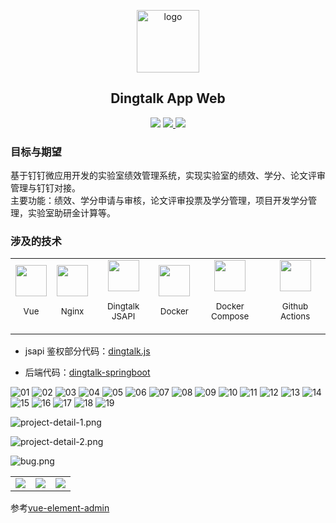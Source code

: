 <p align="center">
  <img width="100" src="https://i.loli.net/2020/11/12/8pP5y6eHwX1VfLd.png" alt="logo">
  <h2 align="center">Dingtalk App Web</h2>
  <p align="center">
    <img src="https://www.codefactor.io/repository/github/nju-softeng/dingtalk-app-web/badge">
    <a href="https://github.com/nju-softeng/dingtalk-app-web/actions?query=workflow%3AMain"> 
      <img src="https://github.com/nju-softeng/dingtalk-app-web/actions/workflows/main.yml/badge.svg?branch=main">
    </a>
    <a href="https://github.com/nju-softeng/dingtalk-app-web/actions?query=workflow%3ARelease">
      <img src="https://github.com/nju-softeng/dingtalk-app-web/actions/workflows/release.yml/badge.svg?branch=release">
    </a>
  </p>
</p>



### 目标与期望

基于钉钉微应用开发的实验室绩效管理系统，实现实验室的绩效、学分、论文评审管理与钉钉对接。  
主要功能：绩效、学分申请与审核，论文评审投票及学分管理，项目开发学分管理，实验室助研金计算等。

### 涉及的技术

<table>
  <tbody>
    <tr>
      <td align="center" valign="middle">
        <a href="https://vuejs.org" target="_blank">
          <img width="50px" src="https://i.loli.net/2021/01/06/gb8fl3B9hwvm2PZ.png">
        </a>
        <p>
          <sub>Vue</sub>
        </p>
      </td>
      <td align="center" valign="middle">
        <a href="https://nginx.org/en/docs/">
          <img width="50px" src="https://i.loli.net/2021/01/06/S3N8E9xHfvb4hsC.png">
        </a>
        <p>
          <sub>Nginx</sub>
        </p>
      </td>
      <td align="center" valign="middle">
        <a href="https://ding-doc.dingtalk.com/doc#/dev/swk0bg" target="_blank">
          <img width="50px" src="https://i.loli.net/2020/11/13/DVpc9nF2JToQyHg.png">
        </a>
        <p>
          <sub>Dingtalk JSAPI</sub>
        </p>
      </td>
      <td align="center" valign="middle">
        <a href="https://docs.docker.com/" target="_blank">
          <img width="50px" src="https://i.loli.net/2020/11/13/27eyNzt698aoilM.png">
        </a>
        <p>
          <sub>Docker</sub>
        </p>
      </td>
      <td align="center" valign="middle">
        <a href="https://docs.docker.com/compose/" target="_blank">
          <img width="50px" src="https://i.loli.net/2020/11/13/TcewOXGMWHLiNtE.jpg">
        </a>
        <p>
          <sub>Docker Compose</sub>
        </p>
      </td>
      <td align="center" valign="middle">
        <a href="https://github.com/features/actions" target="_blank">
          <img width="50px" src="https://i.loli.net/2021/01/06/EcsNSzQZl2TPyB6.png">
        </a>
        <p>
          <sub>Github Actions</sub>
        </p>
      </td>
    </tr>
  </tbody>
</table>

+ jsapi 鉴权部分代码：[dingtalk.js](https://github.com/nju-softeng/dingtalk-app-web/blob/main/src/utils/dingtalk.js)

+ 后端代码：[dingtalk-springboot](https://github.com/nju-softeng/dingtalk-app-server)

![01](https://user-images.githubusercontent.com/35565811/147812078-ee6d23d6-183b-46ee-9cab-fa511a9db3e1.png)
![02](https://user-images.githubusercontent.com/35565811/147812086-3de4a6d8-0951-45fa-b954-012c1bdecf0e.png)
![03](https://user-images.githubusercontent.com/35565811/147812088-b7efadb5-4cb7-492b-8b91-3fdcf1d45f33.png)
![04](https://user-images.githubusercontent.com/35565811/147812093-98630a58-0f5c-4f57-b004-e63d017ad573.png)
![05](https://user-images.githubusercontent.com/35565811/147812102-c0d0771b-5260-4475-89fe-6a5ca2e70bc5.png)
![06](https://user-images.githubusercontent.com/35565811/147812111-2b46366e-be0a-4ab1-9790-32e8346afccc.png)
![07](https://user-images.githubusercontent.com/35565811/147812115-381fe5c5-5090-44ba-8adb-fe4126f702b8.png)
![08](https://user-images.githubusercontent.com/35565811/147812121-983cac86-4d19-42c8-8c79-d72117603c46.png)
![09](https://user-images.githubusercontent.com/35565811/147812126-3a237f3d-3305-4428-b9f2-7ad2b36075eb.png)
![10](https://user-images.githubusercontent.com/35565811/147812129-0294e664-6eed-46cf-b04e-128b153b974d.png)
![11](https://user-images.githubusercontent.com/35565811/147812136-f8fea23c-0d52-4af9-a017-cc8cfaf2b4aa.png)
![12](https://user-images.githubusercontent.com/35565811/147812141-fcc1ba3f-5b27-4c92-b311-148117e31aef.png)
![13](https://user-images.githubusercontent.com/35565811/147812148-e3b09cc8-3499-402b-b45c-087d2651b205.png)
![14](https://user-images.githubusercontent.com/35565811/147812150-7f8a93a7-a6b8-4e73-82ab-24d17210b46c.png)
![15](https://user-images.githubusercontent.com/35565811/147812155-ad4aadc4-9e23-4595-983e-7f648cd888cc.png)
![16](https://user-images.githubusercontent.com/35565811/147812167-b1e5ee61-550b-49fe-be29-75db3e656a8c.png)
![17](https://user-images.githubusercontent.com/35565811/147812171-74e74dc2-a89e-4efe-9792-32894b697004.png)
![18](https://user-images.githubusercontent.com/35565811/147812176-5587bd9a-8297-43bf-9941-64204d07f6e6.png)
![19](https://user-images.githubusercontent.com/35565811/147812180-e26104c1-cff6-4faa-b190-bffc4e793b43.png)



![project-detail-1.png](https://i.loli.net/2021/01/11/w8Tr7lUkK1pOaL9.png)

![project-detail-2.png](https://i.loli.net/2021/01/11/UihclBsEJA5wZab.png)

![bug.png](https://i.loli.net/2021/01/11/vDEKX5PjBLq7Vu6.png)



|                                                        |                                                        |                                                        |
| ------------------------------------------------------ | ------------------------------------------------------ | ------------------------------------------------------ |
| <img src="https://i.loli.net/2020/12/12/j4s6RKzX7JTqyiM.png"/> | <img src="https://i.loli.net/2020/12/12/FTiDv3c1HGk5eKM.png"/> | <img src="https://i.loli.net/2020/12/12/GqWDFnU4dLmwXa7.png"/> |

  

参考[vue-element-admin](https://github.com/PanJiaChen/vue-element-admin)  
